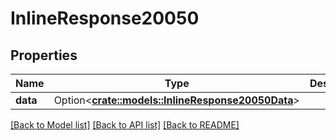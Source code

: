 # InlineResponse20050

## Properties

Name | Type | Description | Notes
------------ | ------------- | ------------- | -------------
**data** | Option<[**crate::models::InlineResponse20050Data**](inline_response_200_50_data.md)> |  | [optional]

[[Back to Model list]](../README.md#documentation-for-models) [[Back to API list]](../README.md#documentation-for-api-endpoints) [[Back to README]](../README.md)


